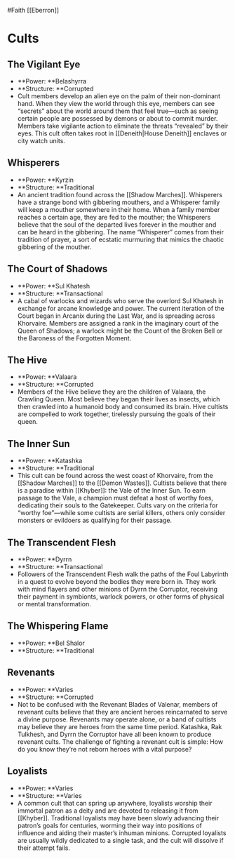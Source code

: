 #Faith
[[Eberron]]
# Cults

## 	The Vigilant Eye

*   **Power: **Belashyrra
*   **Structure: **Corrupted
*   Cult members develop an alien eye on the palm of their non-dominant hand. When they view the world through this eye, members can see “secrets” about the world around them that feel true—such as seeing certain people are possessed by demons or about to commit murder. Members take vigilante action to eliminate the threats “revealed” by their eyes. This cult often takes root in [[Deneith|House Deneith]] enclaves or city watch units.


## 	Whisperers

*   **Power: **Kyrzin
*   **Structure: **Traditional
*   An ancient tradition found across the [[Shadow Marches]]. Whisperers have a strange bond with gibbering mouthers, and a Whisperer family will keep a mouther somewhere in their home. When a family member reaches a certain age, they are fed to the mouther; the Whisperers believe that the soul of the departed lives forever in the mouther and can be heard in the gibbering. The name “Whisperer” comes from their tradition of prayer, a sort of ecstatic murmuring that mimics the chaotic gibbering of the mouther.


## 	The Court of Shadows

*   **Power: **Sul Khatesh
*   **Structure: **Transactional
*   A cabal of warlocks and wizards who serve the overlord Sul Khatesh in exchange for arcane knowledge and power. The current iteration of the Court began in Arcanix during the Last War, and is spreading across Khorvaire. Members are assigned a rank in the imaginary court of the Queen of Shadows; a warlock might be the Count of the Broken Bell or the Baroness of the Forgotten Moment.


## 	The Hive

*   **Power: **Valaara
*   **Structure: **Corrupted
*   Members of the Hive believe they are the children of Valaara, the Crawling Queen. Most believe they began their lives as insects, which then crawled into a humanoid body and consumed its brain. Hive cultists are compelled to work together, tirelessly pursuing the goals of their queen.


## 	The Inner Sun

*   **Power: **Katashka
*   **Structure: **Traditional
*   This cult can be found across the west coast of Khorvaire, from the [[Shadow Marches]] to the [[Demon Wastes]]. Cultists believe that there is a paradise within [[Khyber]]: the Vale of the Inner Sun. To earn passage to the Vale, a champion must defeat a host of worthy foes, dedicating their souls to the Gatekeeper. Cults vary on the criteria for “worthy foe”—while some cultists are serial killers, others only consider monsters or evildoers as qualifying for their passage.


## 	The Transcendent Flesh

*   **Power: **Dyrrn
*   **Structure: **Transactional
*   Followers of the Transcendent Flesh walk the paths of the Foul Labyrinth in a quest to evolve beyond the bodies they were born in. They work with mind flayers and other minions of Dyrrn the Corruptor, receiving their payment in symbionts, warlock powers, or other forms of physical or mental transformation.


## 	The Whispering Flame

*   **Power: **Bel Shalor
*   **Structure: **Traditional


## 	Revenants

*   **Power: **Varies
*   **Structure: **Corrupted
*   Not to be confused with the Revenant Blades of Valenar, members of revenant cults believe that they are ancient heroes reincarnated to serve a divine purpose. Revenants may operate alone, or a band of cultists may believe they are heroes from the same time period. Katashka, Rak Tulkhesh, and Dyrrn the Corruptor have all been known to produce revenant cults. The challenge of fighting a revenant cult is simple: How do you know they’re not reborn heroes with a vital purpose?


## 	Loyalists

*   **Power: **Varies
*   **Structure: **Varies
*   A common cult that can spring up anywhere, loyalists worship their immortal patron as a deity and are devoted to releasing it from [[Khyber]]. Traditional loyalists may have been slowly advancing their patron’s goals for centuries, worming their way into positions of influence and aiding their master’s inhuman minions. Corrupted loyalists are usually wildly dedicated to a single task, and the cult will dissolve if their attempt fails.